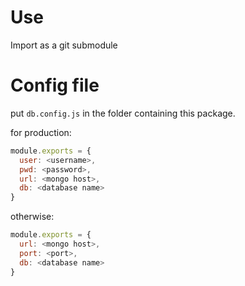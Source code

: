 # Use
Import as a git submodule

# Config file
put ``` db.config.js ``` in the folder containing this package.

for production:
```javascript
module.exports = {
  user: <username>,
  pwd: <password>,
  url: <mongo host>,
  db: <database name>
}
```

otherwise:
```javascript
module.exports = {
  url: <mongo host>,
  port: <port>,
  db: <database name>
}
```